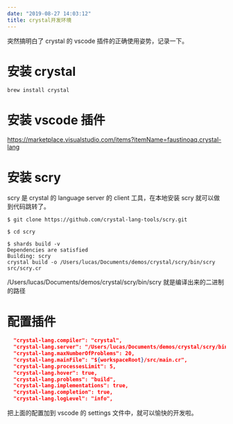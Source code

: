 ```yaml
---
date: "2019-08-27 14:03:12"
title: crystal开发环境
---
```


突然搞明白了 crystal 的 vscode 插件的正确使用姿势，记录一下。

# 安装 crystal

```
brew install crystal
```

# 安装 vscode 插件

https://marketplace.visualstudio.com/items?itemName=faustinoaq.crystal-lang

# 安装 scry

scry 是 crystal 的 language server 的 client 工具，在本地安装 scry 就可以做到代码跳转了。

```
$ git clone https://github.com/crystal-lang-tools/scry.git

$ cd scry

$ shards build -v
Dependencies are satisfied
Building: scry
crystal build -o /Users/lucas/Documents/demos/crystal/scry/bin/scry src/scry.cr
```

/Users/lucas/Documents/demos/crystal/scry/bin/scry 就是编译出来的二进制的路径

# 配置插件

```json
  "crystal-lang.compiler": "crystal",
  "crystal-lang.server": "/Users/lucas/Documents/demos/crystal/scry/bin/scry",
  "crystal-lang.maxNumberOfProblems": 20,
  "crystal-lang.mainFile": "${workspaceRoot}/src/main.cr",
  "crystal-lang.processesLimit": 5,
  "crystal-lang.hover": true,
  "crystal-lang.problems": "build",
  "crystal-lang.implementations": true,
  "crystal-lang.completion": true,
  "crystal-lang.logLevel": "info",
```

把上面的配置加到 vscode 的 settings 文件中，就可以愉快的开发啦。
